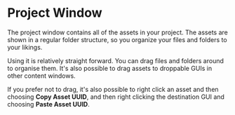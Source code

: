 # Project Window

The project window contains all of the assets in your project. The assets are
shown in a regular folder structure, so you organize your files and folders to
your likings.

Using it is relatively straight forward. You can drag files and folders around
to organise them. It's also possible to drag assets to droppable GUIs in other
content windows.

If you prefer not to drag, it's also possible to right click an asset and then
choosing **Copy Asset UUID**, and then right clicking the destination GUI and
choosing **Paste Asset UUID**.
